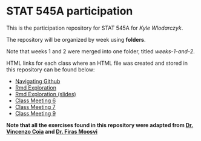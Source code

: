 # STAT 545A participation

This is the participation repository for STAT 545A for _Kyle Wlodarczyk_.

The repository will be organized by week using __folders__. 

Note that weeks 1 and 2 were merged into one folder, titled _weeks-1-and-2_.

HTML links for each class where an HTML file was created and stored in this repository can be found below:
* [Navigating Github](https://kgwkyle.github.io/STAT545-participation/weeks-1-and-2/navigating_github.html)
* [Rmd Exploration](https://kgwkyle.github.io/STAT545-participation/weeks-1-and-2/rmd_exploration.html)
* [Rmd Exploration (slides)](https://kgwkyle.github.io/STAT545-participation/weeks-1-and-2/rmd_exploration-slides.html)
* [Class Meeting 6](https://kgwkyle.github.io/STAT545-participation/week-3/cm006-exercise.html)
* [Class Meeting 7](https://kgwkyle.github.io/STAT545-participation/week-4/cm007-exercise.html)
* [Class Meeting 9](https://kgwkyle.github.io/STAT545-participation/week-5/cm009-exercise.nb.html)

__Note that all the exercises found in this repository were adapted from [Dr. Vincenzo Coia](https://stat545.stat.ubc.ca/authors/vincenzo/) and [Dr. Firas Moosvi](https://stat545.stat.ubc.ca/authors/firas/)__
